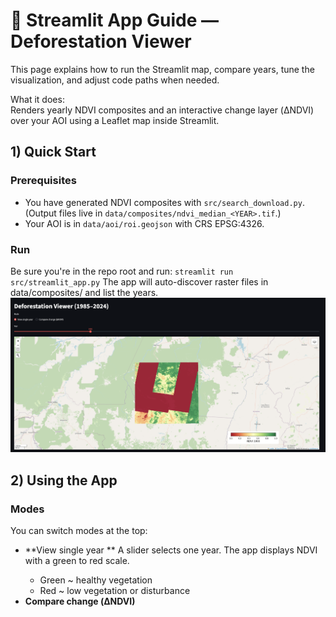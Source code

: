 # 🌿 Streamlit App Guide — Deforestation Viewer

This page explains how to run the Streamlit map, compare years, tune the visualization, and adjust code paths when needed.

What it does:  
Renders yearly NDVI composites and an interactive change layer (ΔNDVI) over your AOI using a Leaflet map inside Streamlit.

## 1) Quick Start

### Prerequisites

- You have generated NDVI composites with `src/search_download.py`. (Output files live in `data/composites/ndvi_median_<YEAR>.tif`.)
- Your AOI is in `data/aoi/roi.geojson` with CRS EPSG:4326.

### Run
Be sure you're in the repo root and run:
`streamlit run src/streamlit_app.py`
The app will auto-discover raster files in data/composites/ and list the years.
![Deforestation Viewer — Single year mode](../assets/streamlit/single-year.png)

## 2) Using the App

### Modes

You can switch modes at the top:  
- **View single year ** 
A slider selects one year. The app displays NDVI <year> with a green to red scale.
  - Green ~ healthy vegetation
  - Red ~ low vegetation or disturbance
- **Compare change (ΔNDVI)**

